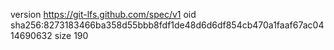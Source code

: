 version https://git-lfs.github.com/spec/v1
oid sha256:8273183466ba358d55bbb8fdf1de48d6d6df854cb470a1faaf67ac0414690632
size 190
